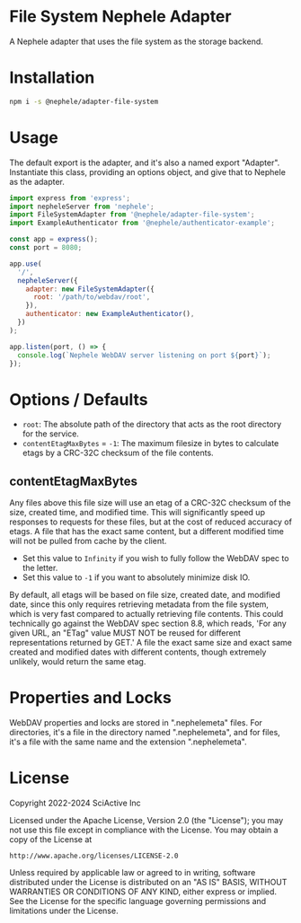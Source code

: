 # File System Nephele Adapter

A Nephele adapter that uses the file system as the storage backend.

# Installation

```sh
npm i -s @nephele/adapter-file-system
```

# Usage

The default export is the adapter, and it's also a named export "Adapter". Instantiate this class, providing an options object, and give that to Nephele as the adapter.

```js
import express from 'express';
import nepheleServer from 'nephele';
import FileSystemAdapter from '@nephele/adapter-file-system';
import ExampleAuthenticator from '@nephele/authenticator-example';

const app = express();
const port = 8080;

app.use(
  '/',
  nepheleServer({
    adapter: new FileSystemAdapter({
      root: '/path/to/webdav/root',
    }),
    authenticator: new ExampleAuthenticator(),
  })
);

app.listen(port, () => {
  console.log(`Nephele WebDAV server listening on port ${port}`);
});
```

# Options / Defaults

- `root`: The absolute path of the directory that acts as the root directory for the service.
- `contentEtagMaxBytes` = `-1`: The maximum filesize in bytes to calculate etags by a CRC-32C checksum of the file contents.

## contentEtagMaxBytes

Any files above this file size will use an etag of a CRC-32C checksum of the size, created time, and modified time. This will significantly speed up responses to requests for these files, but at the cost of reduced accuracy of etags. A file that has the exact same content, but a different modified time will not be pulled from cache by the client.

- Set this value to `Infinity` if you wish to fully follow the WebDAV spec to the letter.
- Set this value to `-1` if you want to absolutely minimize disk IO.

By default, all etags will be based on file size, created date, and modified date, since this only requires retrieving metadata from the file system, which is very fast compared to actually retrieving file contents. This could technically go against the WebDAV spec section 8.8, which reads, 'For any given URL, an "ETag" value MUST NOT be reused for different representations returned by GET.' A file the exact same size and exact same created and modified dates with different contents, though extremely unlikely, would return the same etag.

# Properties and Locks

WebDAV properties and locks are stored in ".nephelemeta" files. For directories, it's a file in the directory named ".nephelemeta", and for files, it's a file with the same name and the extension ".nephelemeta".

# License

Copyright 2022-2024 SciActive Inc

Licensed under the Apache License, Version 2.0 (the "License");
you may not use this file except in compliance with the License.
You may obtain a copy of the License at

    http://www.apache.org/licenses/LICENSE-2.0

Unless required by applicable law or agreed to in writing, software
distributed under the License is distributed on an "AS IS" BASIS,
WITHOUT WARRANTIES OR CONDITIONS OF ANY KIND, either express or implied.
See the License for the specific language governing permissions and
limitations under the License.
